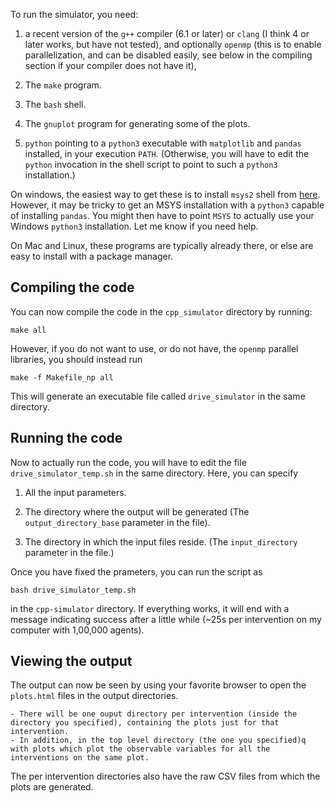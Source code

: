 To run the simulator, you need:

1. a recent version of the `g++` compiler (6.1 or later) or `clang` (I
think 4 or later works, but have not tested), and optionally `openmp`
(this is to enable parallelization, and can be disabled easily, see
below in the compiling section if your compiler does not have it),

2. The `make` program.

3. The `bash` shell.

4. The `gnuplot` program for generating some of the plots.

5. `python` pointing to a `python3` executable with `matplotlib` and
   `pandas` installed, in your execution `PATH`. (Otherwise, you will
   have to edit the `python` invocation in the shell script to point
   to such a `python3` installation.)

On windows, the easiest way to get these is to install `msys2` shell
from [here](https://www.msys2.org/).  However, it may be tricky to get
an MSYS installation with a `python3` capable of installing `pandas`.
You might then have to point `MSYS` to actually use your Windows
`python3` installation. Let me know if you need help.

On Mac and Linux, these programs are typically already there, or else
are easy to install with a package manager.


## Compiling the code

You can now compile the code in the `cpp_simulator` directory by running:

```
make all
```

However, if you do not want to use, or do not have, the `openmp`
parallel libraries, you should instead run

```
make -f Makefile_np all
```


This will generate an executable file called `drive_simulator` in the
same directory.


## Running the code

Now  to actually run the code, you will have to edit the file
`drive_simulator_temp.sh` in the same directory.  Here, you can specify

1) All the input parameters.

2) The directory where the output will be generated (The
`output_directory_base` parameter in the file).

3) The directory in which the input files reside. (The
`input_directory` parameter in the file.)

Once you have fixed the prameters, you can run the script as

```
bash drive_simulator_temp.sh
```

in the `cpp-simulator` directory.  If everything works, it will end
with a message indicating success after a little while (~25s per
intervention on my computer with 1,00,000 agents).

## Viewing the output

The output can now be seen by using your favorite browser to open the
`plots.html` files in the output directories.

	- There will be one ouput directory per intervention (inside the directory you specified), containing the plots just for that intervention.
	- In addition, in the top level directory (the one you specified)q with plots which plot the observable variables for all the interventions on the same plot.

The per intervention directories also have the raw CSV files from
which the plots are generated.


